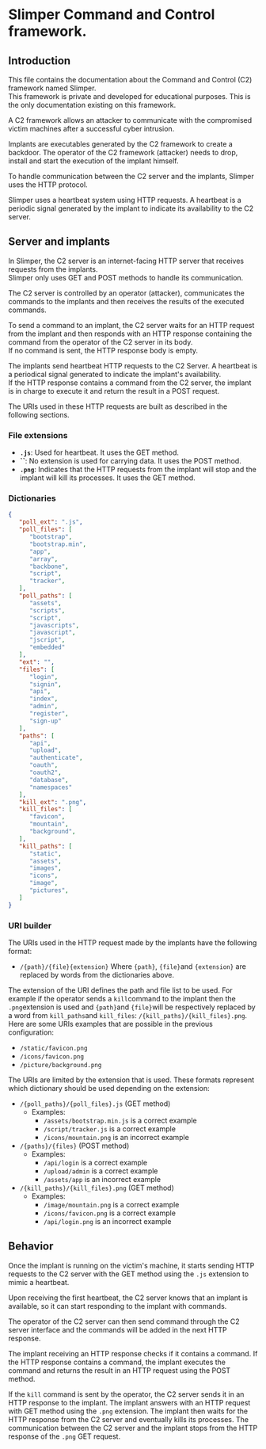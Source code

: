 # Slimper Command and Control framework.
## Introduction
This file contains the documentation about the Command and Control (C2) framework named Slimper.\
This framework is private and developed for educational purposes. This is the only documentation existing on this framework.

A C2 framework allows an attacker to communicate with the compromised victim machines after a successful cyber intrusion.

Implants are executables generated by the C2 framework to create a backdoor.
The operator of the C2 framework (attacker) needs to drop, install and start the execution of the implant himself.

To handle communication between the C2 server and the implants, Slimper uses the HTTP protocol.


Slimper uses a heartbeat system using HTTP requests. A heartbeat is a periodic signal generated by the implant to indicate its availability to the C2 server.


## Server and implants
In Slimper, the C2 server is an internet-facing HTTP server that receives requests from the implants.\
Slimper only uses GET and POST methods to handle its communication.

The C2 server is controlled by an operator (attacker), communicates the commands to the implants and then receives the results of the executed commands.

To send a command to an implant, the C2 server waits for an HTTP request from the implant and then responds with an HTTP response containing the command from the operator of the C2 server in its body.\
If no command is sent, the HTTP response body is empty.

The implants send heartbeat HTTP requests to the C2 Server. A heartbeat is a periodical signal generated to indicate the implant's availability.\
If the HTTP response contains a command from the C2 server, the implant is in charge to execute it and return the result in a POST request.

The URIs used in these HTTP requests are built as described in the following sections.



### File extensions
- **`.js`**: Used for heartbeat. It uses the GET method.
- **``**: No extension is used for carrying data. It uses the POST method.
- **`.png`**: Indicates that the HTTP requests from the implant will stop and the implant will kill its processes. It uses the GET method.

### Dictionaries
```json
{
   "poll_ext": ".js",
   "poll_files": [
      "bootstrap",
      "bootstrap.min",
      "app",
      "array",
      "backbone",
      "script",
      "tracker",
   ],
   "poll_paths": [
      "assets",
      "scripts",
      "script",
      "javascripts",
      "javascript",
      "jscript",
      "embedded"
   ],
   "ext": "",
   "files": [
      "login",
      "signin",
      "api",
      "index",
      "admin",
      "register",
      "sign-up"
   ],
   "paths": [
      "api",
      "upload",
      "authenticate",
      "oauth",
      "oauth2",
      "database",
      "namespaces"
   ],
   "kill_ext": ".png",
   "kill_files": [
      "favicon",
      "mountain",
      "background",
   ],
   "kill_paths": [
      "static",
      "assets",
      "images",
      "icons",
      "image",
      "pictures",
   ]
}
```

### URI builder
The URIs used in the HTTP request made by the implants have the following format:
- `/{path}/{file}{extension}`
Where `{path}`, `{file}`and `{extension}` are replaced by words from the dictionaries above.

The extension of the URI defines the path and file list to be used.
For example if the operator sends a `kill`command to the implant then the `.png`extension is used and `{path}`and `{file}`will be respectively replaced by a word from  `kill_paths`and `kill_files`: `/{kill_paths}/{kill_files}.png`.\
Here are some URIs examples that are possible in the previous configuration:
- `/static/favicon.png`
- `/icons/favicon.png`
- `/picture/background.png`

The URIs are limited by the extension that is used.
These formats represent which dictionary should be used depending on the extension:

- `/{poll_paths}/{poll_files}.js` (GET method)
    - Examples:
        - `/assets/bootstrap.min.js` is a correct example
        - `/script/tracker.js` is a correct example
        - `/icons/mountain.png` is an incorrect example
- `/{paths}/{files}` (POST method)
    - Examples:
        - `/api/login` is a correct example
        - `/upload/admin` is a correct example
        - `/assets/app` is an incorrect example
- `/{kill_paths}/{kill_files}.png` (GET method)
    - Examples:
        - `/image/mountain.png` is a correct example
        - `/icons/favicon.png` is a correct example
        - `/api/login.png` is an incorrect example


## Behavior
Once the implant is running on the victim's machine, it starts sending HTTP requests to the C2 server with the GET method using the `.js` extension to mimic a heartbeat.

Upon receiving the first heartbeat, the C2 server knows that an implant is available, so it can start responding to the implant with commands.

The operator of the C2 server can then send command through the C2 server interface and the commands will be added in the next HTTP response.

The implant receiving an HTTP response checks if it contains a command.
If the HTTP response contains a command, the implant executes the command and returns the result in an HTTP request using the POST method. 

If the `kill` command is sent by the operator, the C2 server sends it in an HTTP response to the implant. The implant answers with an HTTP request with GET method using the `.png` extension. The implant then waits for the HTTP response from the C2 server and eventually kills its processes.
The communication between the C2 server and the implant stops from the HTTP response of the `.png` GET request.

